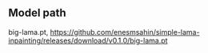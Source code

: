 
## Model path

big-lama.pt, <https://github.com/enesmsahin/simple-lama-inpainting/releases/download/v0.1.0/big-lama.pt>
